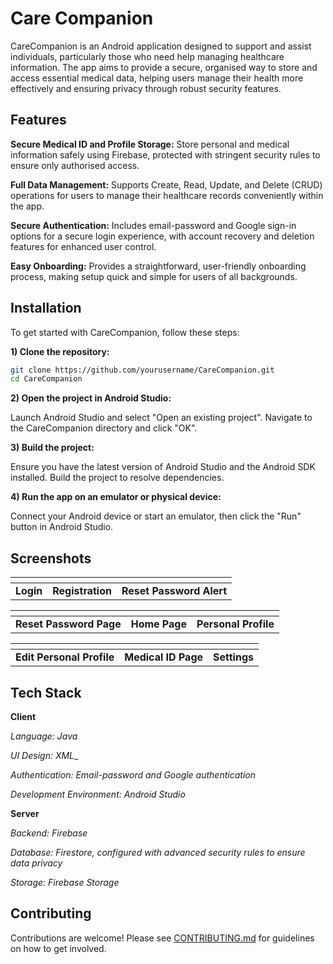 # Care Companion


CareCompanion is an Android application designed to support and assist individuals, particularly those who need help managing healthcare information. The app aims to provide a secure, organised way to store and access essential medical data, helping users manage their health more effectively and ensuring privacy through robust security features.






## Features

**Secure Medical ID and Profile Storage:** Store personal and medical information safely using Firebase, protected with stringent security rules to ensure only authorised access.

**Full Data Management:** Supports Create, Read, Update, and Delete (CRUD) operations for users to manage their healthcare records conveniently within the app.

**Secure Authentication:** Includes email-password and Google sign-in options for a secure login experience, with account recovery and deletion features for enhanced user control.

**Easy Onboarding:** Provides a straightforward, user-friendly onboarding process, making setup quick and simple for users of all backgrounds.


## Installation

To get started with CareCompanion, follow these steps:

**1) Clone the repository:**

```bash
git clone https://github.com/yourusername/CareCompanion.git
cd CareCompanion
```
**2) Open the project in Android Studio:**

Launch Android Studio and select "Open an existing project". Navigate to the CareCompanion directory and click "OK".

**3) Build the project:**

Ensure you have the latest version of Android Studio and the Android SDK installed. Build the project to resolve dependencies.

**4) Run the app on an emulator or physical device:**

Connect your Android device or start an emulator, then click the "Run" button in Android Studio.



## Screenshots

| <img src=""> | <img src=""> | <img src=""> |
|------------------------------------------|------------------------------------------|------------------------------------------|
| **Login**                           | **Registration**                           | **Reset Password Alert**                           |

| <img src=""> | <img src=""> | <img src=""> |
|------------------------------------------|------------------------------------------|------------------------------------------|
| **Reset Password Page**                           | **Home Page**                           | **Personal Profile**                           |

| <img src=""> | <img src=""> | <img src=""> |
|------------------------------------------|------------------------------------------|------------------------------------------|
| **Edit Personal Profile**                           |   **Medical ID Page**                          | **Settings**                          |


## Tech Stack

**Client**

_Language: Java_

_UI Design: XML__

_Authentication: Email-password and Google authentication_

_Development Environment: Android Studio_

**Server**

_Backend: Firebase_

_Database: Firestore, configured with advanced security rules to ensure data privacy_

_Storage: Firebase Storage_

## Contributing

Contributions are welcome! Please see [CONTRIBUTING.md](https://github.com/amina-haq/CareCompanion/blob/master/CONTRIBUTING.md) for guidelines on how to get involved.
